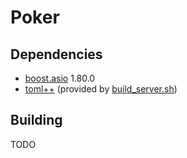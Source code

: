 # Poker

## Dependencies
 * [boost.asio](https://www.boost.org/doc/libs/1_80_0/doc/html/boost_asio/using.html) 1.80.0
 * [toml++](https://marzer.github.io/tomlplusplus/index.html) (provided by [build_server.sh](build_server.sh))

## Building
TODO